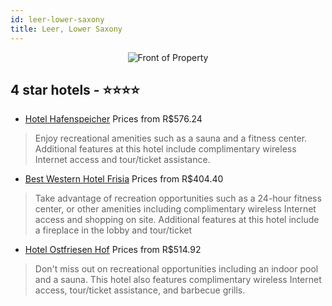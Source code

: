 ```yaml
---
id: leer-lower-saxony
title: Leer, Lower Saxony
---
```


<center><img src="https://i.travelapi.com/hotels/12000000/11520000/11515000/11514906/7de79baa_z.jpg" alt="Front of Property" /></center>


##  4 star hotels - ⭐️⭐️⭐️⭐️

-    [Hotel Hafenspeicher](https://us.hurb.com/hotels/leer/hotel-hafenspeicher-JNP-JP495705?cmp=18055) Prices from R$576.24
   > Enjoy recreational amenities such as a sauna and a fitness center. Additional features at this hotel include complimentary wireless Internet access and tour/ticket assistance.
-    [Best Western Hotel Frisia](https://us.hurb.com/hotels/leer/best-western-hotel-frisia-JNP-JP093251?cmp=18055) Prices from R$404.40
   > Take advantage of recreation opportunities such as a 24-hour fitness center, or other amenities including complimentary wireless Internet access and shopping on site. Additional features at this hotel include a fireplace in the lobby and tour/ticket 
-    [Hotel Ostfriesen Hof](https://us.hurb.com/hotels/leer/hotel-ostfriesen-hof-JNP-JP551863?cmp=18055) Prices from R$514.92
   > Don't miss out on recreational opportunities including an indoor pool and a sauna. This hotel also features complimentary wireless Internet access, tour/ticket assistance, and barbecue grills.
